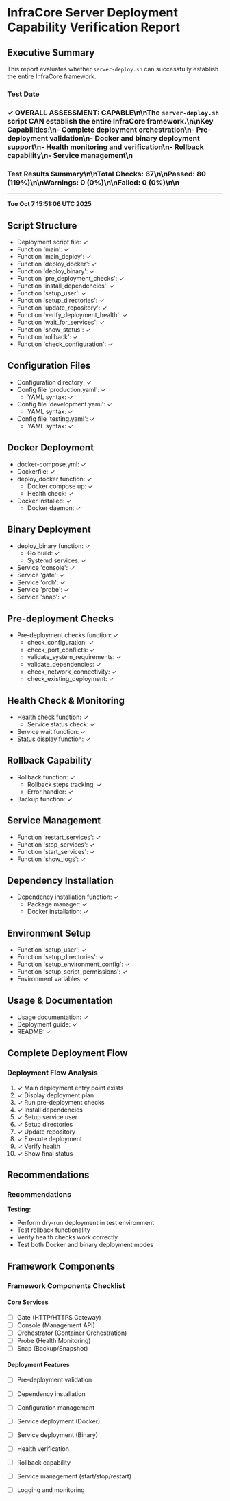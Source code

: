 # InfraCore Server Deployment Capability Verification Report

## Executive Summary

This report evaluates whether `server-deploy.sh` can successfully establish the entire InfraCore framework.

### Test Date
### ✓ OVERALL ASSESSMENT: CAPABLE\n\nThe `server-deploy.sh` script **CAN** establish the entire InfraCore framework.\n\n**Key Capabilities:**\n- Complete deployment orchestration\n- Pre-deployment validation\n- Docker and binary deployment support\n- Health monitoring and verification\n- Rollback capability\n- Service management\n
### Test Results Summary\n\n**Total Checks:** 67\n\n**Passed:** 80 (119%)\n\n**Warnings:** 0 (0%)\n\n**Failed:** 0 (0%)\n\n
---
**Tue Oct  7 15:51:06 UTC 2025**


## Script Structure

- Deployment script file: ✓
- Function 'main': ✓
- Function 'main_deploy': ✓
- Function 'deploy_docker': ✓
- Function 'deploy_binary': ✓
- Function 'pre_deployment_checks': ✓
- Function 'install_dependencies': ✓
- Function 'setup_user': ✓
- Function 'setup_directories': ✓
- Function 'update_repository': ✓
- Function 'verify_deployment_health': ✓
- Function 'wait_for_services': ✓
- Function 'show_status': ✓
- Function 'rollback': ✓
- Function 'check_configuration': ✓


## Configuration Files

- Configuration directory: ✓
- Config file 'production.yaml': ✓
  - YAML syntax: ✓
- Config file 'development.yaml': ✓
  - YAML syntax: ✓
- Config file 'testing.yaml': ✓
  - YAML syntax: ✓


## Docker Deployment

- docker-compose.yml: ✓
- Dockerfile: ✓
- deploy_docker function: ✓
  - Docker compose up: ✓
  - Health check: ✓
- Docker installed: ✓
  - Docker daemon: ✓


## Binary Deployment

- deploy_binary function: ✓
  - Go build: ✓
  - Systemd services: ✓
- Service 'console': ✓
- Service 'gate': ✓
- Service 'orch': ✓
- Service 'probe': ✓
- Service 'snap': ✓


## Pre-deployment Checks

- Pre-deployment checks function: ✓
  - check_configuration: ✓
  - check_port_conflicts: ✓
  - validate_system_requirements: ✓
  - validate_dependencies: ✓
  - check_network_connectivity: ✓
  - check_existing_deployment: ✓


## Health Check & Monitoring

- Health check function: ✓
  - Service status check: ✓
- Service wait function: ✓
- Status display function: ✓


## Rollback Capability

- Rollback function: ✓
  - Rollback steps tracking: ✓
  - Error handler: ✓
- Backup function: ✓


## Service Management

- Function 'restart_services': ✓
- Function 'stop_services': ✓
- Function 'start_services': ✓
- Function 'show_logs': ✓


## Dependency Installation

- Dependency installation function: ✓
  - Package manager: ✓
  - Docker installation: ✓


## Environment Setup

- Function 'setup_user': ✓
- Function 'setup_directories': ✓
- Function 'setup_environment_config': ✓
- Function 'setup_script_permissions': ✓
- Environment variables: ✓


## Usage & Documentation

- Usage documentation: ✓
- Deployment guide: ✓
- README: ✓


## Complete Deployment Flow

### Deployment Flow Analysis

1. ✓ Main deployment entry point exists
2. ✓ Display deployment plan
3. ✓ Run pre-deployment checks
4. ✓ Install dependencies
5. ✓ Setup service user
6. ✓ Setup directories
7. ✓ Update repository
8. ✓ Execute deployment
9. ✓ Verify health
10. ✓ Show final status


## Recommendations

### Recommendations

**Testing:**
- Perform dry-run deployment in test environment
- Test rollback functionality
- Verify health checks work correctly
- Test both Docker and binary deployment modes


## Framework Components

### Framework Components Checklist

#### Core Services
- [ ] Gate (HTTP/HTTPS Gateway)
- [ ] Console (Management API)
- [ ] Orchestrator (Container Orchestration)
- [ ] Probe (Health Monitoring)
- [ ] Snap (Backup/Snapshot)

#### Deployment Features
- [ ] Pre-deployment validation
- [ ] Dependency installation
- [ ] Configuration management
- [ ] Service deployment (Docker)
- [ ] Service deployment (Binary)
- [ ] Health verification
- [ ] Rollback capability
- [ ] Service management (start/stop/restart)
- [ ] Logging and monitoring

